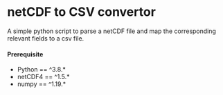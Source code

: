 # netCDF to CSV convertor
A simple python script to parse a netCDF file and map the corresponding relevant fields to a csv file.

#### Prerequisite
* Python == ^3.8.*
* netCDF4 == ^1.5.*
* numpy == ^1.19.*
